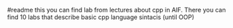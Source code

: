 #readme
this you can find lab from lectures about cpp in AIF.
There you can find 10 labs that describe basic cpp language sintacis (until OOP)
